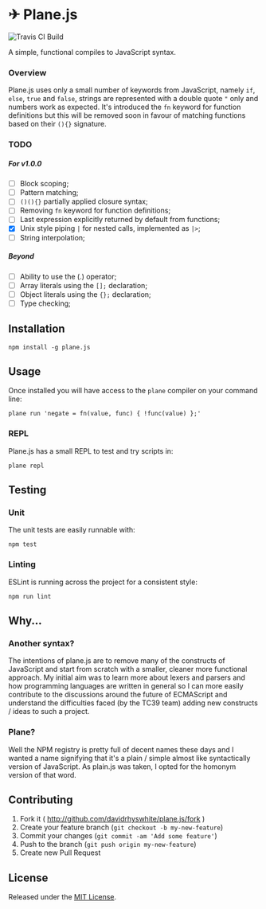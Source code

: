 # ✈ Plane.js

![Travis CI Build](https://travis-ci.org/davidrhyswhite/plane.js.svg?branch=master)

A simple, functional compiles to JavaScript syntax.

### Overview

Plane.js uses only a small number of keywords from JavaScript, namely `if`, `else`, `true` and `false`, strings are represented with a double quote `"` only and numbers work as expected. It's introduced the `fn` keyword for function definitions but this will be removed soon in favour of matching functions based on their `(){}` signature.

### TODO

##### For v1.0.0

- [ ] Block scoping;
- [ ] Pattern matching;
- [ ] `()(){}` partially applied closure syntax;
- [ ] Removing `fn` keyword for function definitions;
- [ ] Last expression explicitly returned by default from functions;
- [x] Unix style piping `|` for nested calls, implemented as `|>`;
- [ ] String interpolation;

##### Beyond

- [ ] Ability to use the (.) operator;
- [ ] Array literals using the `[];` declaration;
- [ ] Object literals using the `{};` declaration;
- [ ] Type checking;

## Installation

    npm install -g plane.js

## Usage

Once installed you will have access to the `plane` compiler on your command line:

    plane run 'negate = fn(value, func) { !func(value) };'

### REPL

Plane.js has a small REPL to test and try scripts in:

    plane repl

## Testing

### Unit

The unit tests are easily runnable with:

    npm test

### Linting

ESLint is running across the project for a consistent style:

    npm run lint

## Why...

### Another syntax?

The intentions of plane.js are to remove many of the constructs of JavaScript and start from scratch with a smaller, cleaner more functional approach. My initial aim was to learn more about lexers and parsers and how programming languages are written in general so I can more easily contribute to the discussions around the future of ECMAScript and understand the difficulties faced (by the TC39 team) adding new constructs / ideas to such a project.

### Plane?

Well the NPM registry is pretty full of decent names these days and I wanted a name signifying that it's a plain / simple almost like syntactically version of JavaScript. As plain.js was taken, I opted for the homonym version of that word.

## Contributing

1. Fork it ( http://github.com/davidrhyswhite/plane.js/fork )
2. Create your feature branch (`git checkout -b my-new-feature`)
3. Commit your changes (`git commit -am 'Add some feature'`)
4. Push to the branch (`git push origin my-new-feature`)
5. Create new Pull Request

## License

Released under the [MIT License](http://www.opensource.org/licenses/MIT).
